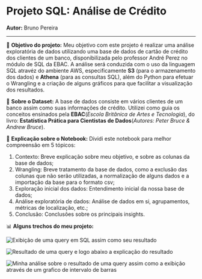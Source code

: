 # Projeto SQL: Análise de Crédito
**Autor:** Bruno Pereira <br>

---
🎯 **Objetivo do projeto:** Meu objetivo com este projeto é realizar uma análise exploratória de dados utilizando uma base de dados de cartão de crédito dos clientes de um banco, disponibilizada pelo professor André Perez no módulo de SQL da EBAC. A análise será conduzida com o uso da linguagem SQL atravéz do ambiente AWS, especificamente **S3** (para o armazenamento dos dados) e **Athena** (para as consultas SQL), além do Python para efetuar o Wrangling e a criação de alguns gráficos para que facilitar a visualização dos resultados. <br>

🎲 **Sobre o Dataset:** A base de dados consiste em vários clientes de um banco assim como suas informações de crédito.  Utilizei como guia os conceitos ensinados pela **EBAC**(*Escola Britânica de Artes e Tecnologia*), do livro: **Estatística Prática para Cientistas de Dados**(*Autores: Peter Bruce & Andrew Bruce*).

🔎 **Explicação sobre o Notebook:** Dividi este notebook para melhor compreensão em 5 tópicos:
  1. Contexto: Breve explicação sobre meu objetivo, e sobre as colunas da base de dados;
  2. Wrangling: Breve tratamento da base de dados, como a exclusão das colunas que não serão utilizadas, a normalização de alguns dados e a importação da base para o formato csv;
  3. Exploração inicial dos dados: Entendimento inicial da nossa base de dados;
  4. Análise exploratória de dados: Análise de dados em si, agrupamentos, métricas de localização, etc.;
  5. Conclusão: Conclusões sobre os principais insights.

📊 **Alguns trechos do meu projeto:**

![Exibição de uma query em SQL assim como seu resultado](https://github.com/user-attachments/assets/9094a9e2-2e11-4c3c-a0da-2a003eecb426)

![Resultado de uma query e logo abaixo a explicação do resultado](https://github.com/user-attachments/assets/c9c5e3d0-1e33-414f-b24a-45c86896ef8e)

![Minha análise sobre o resultado de uma query assim como a exibição através de um grafico de intervalo de barras](https://github.com/user-attachments/assets/532c28a4-a8eb-4092-9232-412f221af2a8)

